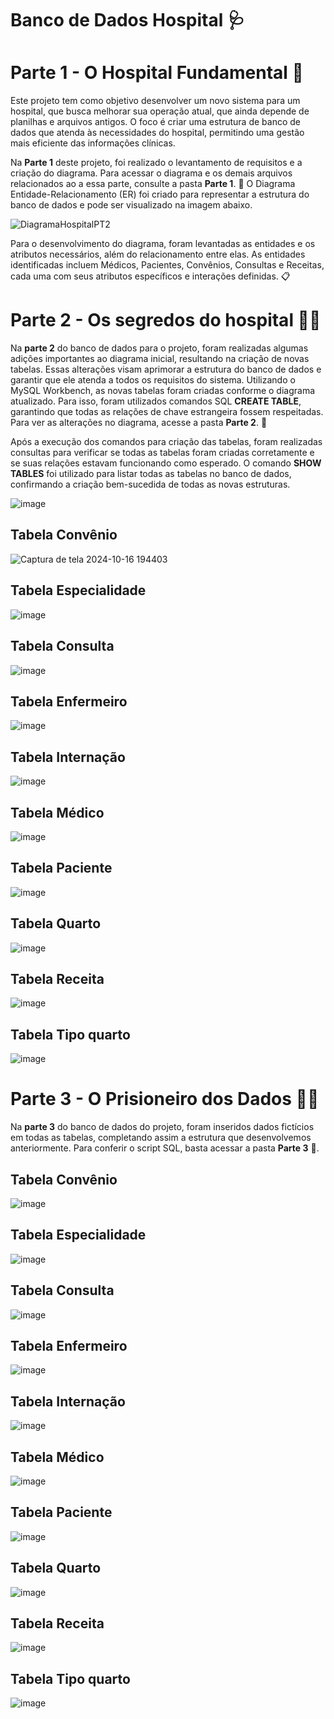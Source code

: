 # Banco de Dados Hospital 🩺

# Parte 1 - O Hospital Fundamental 💊

Este projeto tem como objetivo desenvolver um novo sistema para um hospital, que busca melhorar sua operação atual, que ainda depende de planilhas e arquivos antigos. O foco é criar uma estrutura de banco de dados que atenda às necessidades do hospital, permitindo uma gestão mais eficiente das informações clínicas. 

Na **Parte 1** deste projeto, foi realizado o levantamento de requisitos e a criação do diagrama. Para acessar o diagrama e os demais arquivos relacionados ao a essa parte, consulte a pasta **Parte 1**. 📁 O Diagrama Entidade-Relacionamento (ER) foi criado para representar a estrutura do banco de dados e pode ser visualizado na imagem abaixo.

![DiagramaHospitalPT2](https://github.com/user-attachments/assets/f2fd737e-a8be-40aa-83f3-325f3a8d6bbd)

Para o desenvolvimento do diagrama, foram levantadas as entidades e os atributos necessários, além do relacionamento entre elas. As entidades identificadas incluem Médicos, Pacientes, Convênios, Consultas e Receitas, cada uma com seus atributos específicos e interações definidas. 📋

# Parte 2 - Os segredos do hospital 🕵️‍♂️

Na **parte 2** do banco de dados para o projeto, foram realizadas algumas adições importantes ao diagrama inicial, resultando na criação de novas tabelas. Essas alterações visam aprimorar a estrutura do banco de dados e garantir que ele atenda a todos os requisitos do sistema. Utilizando o MySQL Workbench, as novas tabelas foram criadas conforme o diagrama atualizado. Para isso, foram utilizados comandos SQL **CREATE TABLE**, garantindo que todas as relações de chave estrangeira fossem respeitadas. Para ver as alterações no diagrama, acesse a pasta **Parte 2**. 📁

Após a execução dos comandos para criação das tabelas, foram realizadas consultas para verificar se todas as tabelas foram criadas corretamente e se suas relações estavam funcionando como esperado. O comando **SHOW TABLES** foi utilizado para listar todas as tabelas no banco de dados, confirmando a criação bem-sucedida de todas as novas estruturas.

![image](https://github.com/user-attachments/assets/f5733a39-ab29-4f4c-aa9b-ca6c6008c5d2)


## Tabela Convênio 
![Captura de tela 2024-10-16 194403](https://github.com/user-attachments/assets/28505aff-00ad-48a1-85ce-956abc96035b)

## Tabela Especialidade
![image](https://github.com/user-attachments/assets/91ff7115-70b7-4194-a19f-7a8800d0a0f0)

## Tabela Consulta
![image](https://github.com/user-attachments/assets/1efa0522-38a8-4625-a23b-448e53ec146f)

## Tabela Enfermeiro
![image](https://github.com/user-attachments/assets/ef7afa42-21b4-4dfa-8b4f-24cb5fc58812)

## Tabela Internação
![image](https://github.com/user-attachments/assets/c673b79a-623f-42ac-b6d4-2120747a1e1a)

## Tabela Médico
![image](https://github.com/user-attachments/assets/6621af6d-2e44-4fa6-8b81-babf1ff54a26)

## Tabela Paciente
![image](https://github.com/user-attachments/assets/f19953b5-1f00-4736-9b1e-ece8338d3734)

## Tabela Quarto
![image](https://github.com/user-attachments/assets/5255aa90-5c0a-406e-be3c-dea13eecd119)

## Tabela Receita
![image](https://github.com/user-attachments/assets/bf00b352-c99d-42e6-b8ae-1aa425bba3f7)

## Tabela Tipo quarto
![image](https://github.com/user-attachments/assets/8ca56496-71c7-4830-a3c0-9f990a118500)

# Parte 3 - O Prisioneiro dos Dados 👮‍♂️

Na **parte 3** do banco de dados do projeto, foram inseridos dados fictícios em todas as tabelas, completando assim a estrutura que desenvolvemos anteriormente. Para conferir o script SQL, basta acessar a pasta **Parte 3** 📁. 

## Tabela Convênio 
![image](https://github.com/user-attachments/assets/0aedcfe7-46a7-43fc-a672-e08702893d79)

## Tabela Especialidade
![image](https://github.com/user-attachments/assets/28a4e6d3-7ef5-440a-bc4a-295edecb8dcc)

## Tabela Consulta
![image](https://github.com/user-attachments/assets/aa0fe4fa-14e0-4d10-aeed-213d67a29fcb)


## Tabela Enfermeiro
![image](https://github.com/user-attachments/assets/6f915d68-7c43-4948-bc6d-b218cf2e1950)

## Tabela Internação
![image](https://github.com/user-attachments/assets/83a0f7ed-e661-4d84-8da9-83b70a46a8f7)


## Tabela Médico
![image](https://github.com/user-attachments/assets/d2358cff-6ed7-4f13-80e8-16d8ccf3ca4e)

## Tabela Paciente
![image](https://github.com/user-attachments/assets/2dc0cde4-0759-44b8-a630-67fac0978402)

## Tabela Quarto
![image](https://github.com/user-attachments/assets/336b9993-511c-4b9c-bdf8-7b32f086ca38)


## Tabela Receita
![image](https://github.com/user-attachments/assets/2ca37a12-6fec-4ace-8f11-cb08df14e0ad)


## Tabela Tipo quarto
![image](https://github.com/user-attachments/assets/aac7ec07-175b-49c2-9923-ac220ebf0155)



